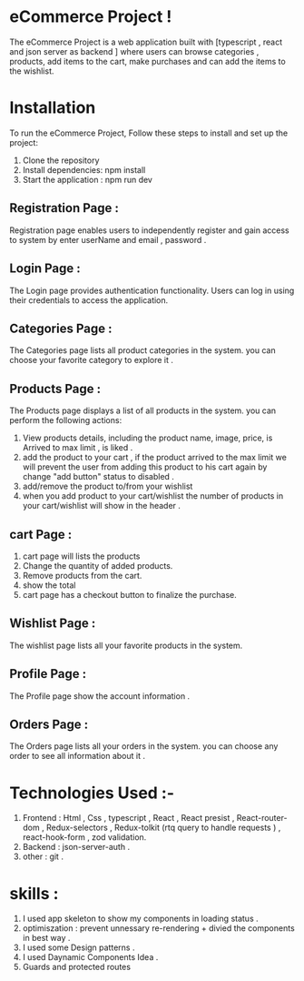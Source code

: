# eCommerce Project !
The eCommerce Project is a web application built with [typescript , react and json server as backend ] where users can browse categories , products, add items to the cart,
make purchases and can add the items to the wishlist.

# Installation
To run the eCommerce Project, Follow these steps to install and set up the project:
   1. Clone the repository
   2. Install dependencies: npm install
   3. Start the application : npm run dev

## Registration Page :
Registration  page enables users to independently register and gain access to system by enter userName and email , password .

## Login Page :
The Login page provides authentication functionality. Users can log in using their credentials to access the application. 

## Categories Page :
The Categories page lists all product categories in the system. you can choose your favorite category to explore it  .

## Products Page :
The Products page displays a list of all products in the system. you can perform the following actions:
 1. View products details, including the product name, image, price, is Arrived to max limit , is liked  .
 2. add the product to your cart , if the product arrived to the max limit we will prevent the user from adding this product to his cart again by change "add button" status to disabled . 
 3. add/remove the product to/from your wishlist
 4.  when you add product to your cart/wishlist the number of products in your cart/wishlist will show in the header .

## cart Page :
  1. cart page will lists the products 
  2. Change the quantity of added products.
  3. Remove products from the cart.
  4. show the total
  5. cart page has a checkout button to finalize the purchase.
     
## Wishlist Page :
The wishlist page lists all your favorite products in the system. 

## Profile Page :
The Profile page show the account information  .

## Orders Page :
The Orders page lists all your orders in the system. you can choose any order to see all information about it  .

# Technologies Used :- 
   1. Frontend : Html , Css  , typescript ,  React , React presist , React-router-dom , Redux-selectors , Redux-tolkit (rtq query to handle requests ) , react-hook-form , zod validation.
   2. Backend : json-server-auth .
   3. other : git .

# skills :
  1. I used app skeleton to show my components in loading status .
  2. optimiszation : prevent unnessary re-rendering + divied the components in best way .
  3. I used some Design patterns .
  4. I used Daynamic Components Idea .
  5. Guards and protected routes
